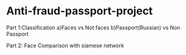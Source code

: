 # Anti-fraud-passport-project

Part 1:Classification
  a)Faces vs Not faces
  b)Passport(Russian) vs Non Passport

Part 2: Face Comparison with siamese network
  
